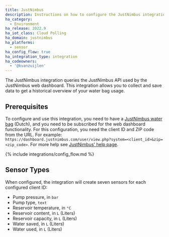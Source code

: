 ```yaml
---
title: JustNimbus
description: Instructions on how to configure the JustNimbus integration within Home Assistant
ha_category:
  - Environment
ha_release: 2022.9
ha_iot_class: Cloud Polling
ha_domain: justnimbus
ha_platforms:
  - sensor
ha_config_flow: true
ha_integration_type: integration
ha_codeowners:
  - '@kvanzuijlen'
---
```


The JustNimbus integration queries the JustNimbus API used by the JustNimbus web dashboard.
This integration allows you to collect and save data to get a historical overview of your water bag
usage.

## Prerequisites

To configure and use this integration, you need to have a
[JustNimbus water bag](https://justnimbus.com/regenwatersysteem/) (Dutch), and
you need to be subscribed for the web dashboard functionality. For this configuration, you need the
client ID and ZIP code from the URL. For example: `https://dashboard.justnimbus.com/user/view.php?system=<client_id>&zip=<zip_code>`. For more help see [JustNimbus' help page](https://dashboard.justnimbus.com/user/view.php).

{% include integrations/config_flow.md %}

## Sensor Types

When configured, the integration will create seven sensors for each configured client ID:

- Pump pressure, in `bar`
- Pump type, `text`
- Reservoir temperature, in `°C`
- Reservoir content, in `L` (Liters)
- Reservoir capacity, in `L` (Liters)
- Water saved, in `L` (Liters)
- Water used, in `L` (Liters)
